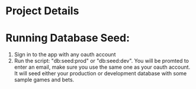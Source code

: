 # Project Details

# Running Database Seed:

1. Sign in to the app with any oauth account
2. Run the script: "db:seed:prod" or "db:seed:dev". You will be promted to enter an email, make sure you use the same one as your oauth account. It will seed either your production or development database with some sample games and bets.

